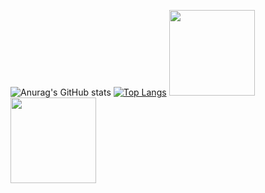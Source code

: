 ![Anurag's GitHub stats](https://github-readme-stats.vercel.app/api?username=bdjdndn&show_icons=true&theme=tokyonight&bg_color=DEG,COLOR1,COLOR2,COLOR3...COLOR10)
[![Top Langs](https://github-readme-stats.vercel.app/api/top-langs/?username=bdjdndn&layout=compact)](https://github.com/anuraghazra/github-readme-stats)
<img align="" height="137px" src="https://github-readme-stats.vercel.app/api?username=liyupi&hide_title=true&hide_border=true&show_icons=true&include_all_commits=true&line_height=21&bg_color=0,EC6C6C,FFD479,FFFC79,73FA79&theme=graywhite&locale=cn" /><img align="" height="137px" src="https://github-readme-stats.vercel.app/api/top-langs/?username=liyupi&hide_title=true&hide_border=true&layout=compact&bg_color=0,73FA79,73FDFF,D783FF&theme=graywhite&locale=cn" />

